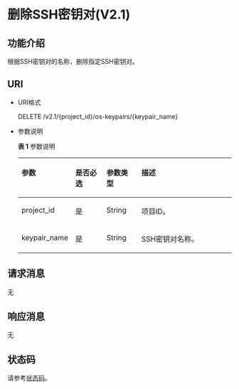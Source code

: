 # 删除SSH密钥对\(V2.1\)<a name="dew_02_0211"></a>

## 功能介绍<a name="s306004e5a98e4283a1bfcb4adc2fa508"></a>

根据SSH密钥对的名称，删除指定SSH密钥对。

## URI<a name="sbbff16336947456f8342473caef444e2"></a>

-   URI格式

    DELETE /v2.1/\{project\_id\}/os-keypairs/\{keypair\_name\}

-   参数说明

    **表 1**  参数说明

    <a name="table189326204518"></a>
    <table><thead align="left"><tr id="row20932152012518"><th class="cellrowborder" valign="top" width="17%" id="mcps1.2.5.1.1"><p id="zh-cn_topic_0020212676_p1591698"><a name="zh-cn_topic_0020212676_p1591698"></a><a name="zh-cn_topic_0020212676_p1591698"></a>参数</p>
    </th>
    <th class="cellrowborder" valign="top" width="16%" id="mcps1.2.5.1.2"><p id="zh-cn_topic_0020212676_p61818739"><a name="zh-cn_topic_0020212676_p61818739"></a><a name="zh-cn_topic_0020212676_p61818739"></a>是否必选</p>
    </th>
    <th class="cellrowborder" valign="top" width="17%" id="mcps1.2.5.1.3"><p id="p334014371274"><a name="p334014371274"></a><a name="p334014371274"></a>参数类型</p>
    </th>
    <th class="cellrowborder" valign="top" width="50%" id="mcps1.2.5.1.4"><p id="zh-cn_topic_0020212676_p41262001"><a name="zh-cn_topic_0020212676_p41262001"></a><a name="zh-cn_topic_0020212676_p41262001"></a>描述</p>
    </th>
    </tr>
    </thead>
    <tbody><tr id="row893242075115"><td class="cellrowborder" valign="top" width="17%" headers="mcps1.2.5.1.1 "><p id="p49321820135110"><a name="p49321820135110"></a><a name="p49321820135110"></a>project_id</p>
    </td>
    <td class="cellrowborder" valign="top" width="16%" headers="mcps1.2.5.1.2 "><p id="p1593232055110"><a name="p1593232055110"></a><a name="p1593232055110"></a>是</p>
    </td>
    <td class="cellrowborder" valign="top" width="17%" headers="mcps1.2.5.1.3 "><p id="p1365713263010"><a name="p1365713263010"></a><a name="p1365713263010"></a>String</p>
    </td>
    <td class="cellrowborder" valign="top" width="50%" headers="mcps1.2.5.1.4 "><p id="p159321020165112"><a name="p159321020165112"></a><a name="p159321020165112"></a>项目ID。</p>
    </td>
    </tr>
    <tr id="row159325201517"><td class="cellrowborder" valign="top" width="17%" headers="mcps1.2.5.1.1 "><p id="p169320206519"><a name="p169320206519"></a><a name="p169320206519"></a>keypair_name</p>
    </td>
    <td class="cellrowborder" valign="top" width="16%" headers="mcps1.2.5.1.2 "><p id="p59321420115112"><a name="p59321420115112"></a><a name="p59321420115112"></a>是</p>
    </td>
    <td class="cellrowborder" valign="top" width="17%" headers="mcps1.2.5.1.3 "><p id="p1665762133013"><a name="p1665762133013"></a><a name="p1665762133013"></a>String</p>
    </td>
    <td class="cellrowborder" valign="top" width="50%" headers="mcps1.2.5.1.4 "><p id="p189321820205113"><a name="p189321820205113"></a><a name="p189321820205113"></a>SSH密钥对名称。</p>
    </td>
    </tr>
    </tbody>
    </table>

## 请求消息<a name="sa2cfd6b2f5f34f879f1e1a21f8123f29"></a>

无

## 响应消息<a name="s212ddf26dea54058a346fa6a6a93f94b"></a>

无

## 状态码<a name="s45a1d5602b9a4b5b942549cb65e046cc"></a>

请参考[状态码](状态码.md)。


